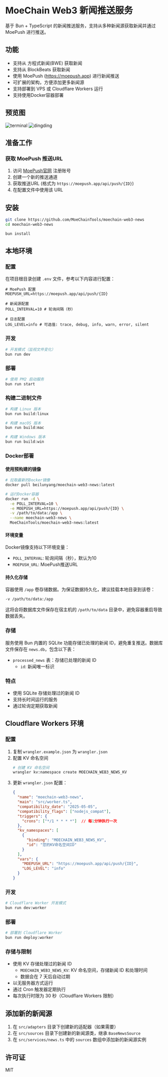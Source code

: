 # MoeChain Web3 新闻推送服务

基于 Bun + TypeScript 的新闻推送服务，支持从多种新闻源获取新闻并通过 MoePush 进行推送。

## 功能

- 支持从 方程式新闻(BWE) 获取新闻
- 支持从 BlockBeats 获取新闻
- 使用 MoePush (https://moepush.app) 进行新闻推送
- 可扩展的架构，方便添加更多新闻源
- 支持部署到 VPS 或 Cloudflare Workers 运行
- 支持使用Docker容器部署

## 预览图
![terminal](https://pic.otaku.ren/20250510/AgAD2xkAAjOK-FQ.png)
![dingding](https://pic.otaku.ren/20250510/AgADmBkAAjOK-FQ.png)

## 准备工作

### 获取 MoePush 推送URL

1. 访问 [MoePush官网](https://moepush.app) 注册账号
2. 创建一个新的推送通道
3. 获取推送URL (格式为 `https://moepush.app/api/push/{ID}`)
4. 在配置文件中使用该 URL

## 安装

```bash
git clone https://github.com/MoeChainTools/moechain-web3-news
cd moechain-web3-news

bun install
```

## 本地环境

### 配置

在项目根目录创建 `.env` 文件，参考以下内容进行配置：

```
# MoePush 配置
MOEPUSH_URL=https://moepush.app/api/push/{ID}

# 新闻源配置
POLL_INTERVAL=10 # 轮询间隔（秒）

# 日志配置
LOG_LEVEL=info # 可选值: trace, debug, info, warn, error, silent
```

### 开发

```bash
# 开发模式（监视文件变化）
bun run dev
```

### 部署

```bash
# 使用 PM2 启动服务
bun run start
```

### 构建二进制文件

```bash
# 构建 Linux 版本
bun run build:linux

# 构建 macOS 版本
bun run build:mac

# 构建 Windows 版本
bun run build:win
```

### Docker部署

#### 使用预构建的镜像

```bash
# 拉取最新的Docker镜像
docker pull beilunyang/moechain-web3-news:latest

# 运行Docker容器
docker run -d \
  -e POLL_INTERVAL=10 \
  -e MOEPUSH_URL=https://moepush.app/api/push/{ID} \
  -v /path/to/data:/app \
  --name moechain-web3-news \
  MoeChainTools/moechain-web3-news:latest
```

#### 环境变量

Docker镜像支持以下环境变量：

- `POLL_INTERVAL`: 轮询间隔（秒），默认为10
- `MOEPUSH_URL`: MoePush推送URL

#### 持久化存储

容器使用 `/app` 卷存储数据。为保证数据持久化，建议挂载本地目录到该卷：

```bash
-v /path/to/data:/app
```

这将会将数据库文件保存在宿主机的 `/path/to/data` 目录中，避免容器重启导致数据丢失。

### 存储

服务使用 Bun 内置的 SQLite 功能存储已处理的新闻 ID，避免重复推送。数据库文件保存在 `news.db`，包含以下表：

- `processed_news` 表：存储已处理的新闻 ID
  - `id`: 新闻唯一标识

### 特点

- 使用 SQLite 存储处理过的新闻 ID
- 支持长时间运行的服务
- 通过轮询定期获取新闻

## Cloudflare Workers 环境

### 配置

1. 复制 `wrangler.example.json` 为 `wrangler.json`
2. 配置 KV 命名空间
   ```bash
   # 创建 KV 命名空间
   wrangler kv:namespace create MOECHAIN_WEB3_NEWS_KV
   ```
3. 更新 `wrangler.json` 配置：
   ```json
   {
     "name": "moechain-web3-news",
     "main": "src/worker.ts",
     "compatibility_date": "2025-05-05",
     "compatibility_flags": ["nodejs_compat"],
     "triggers": {
       "crons": ["*/1 * * * *"]  // 每1分钟执行一次
     },
     "kv_namespaces": [
       {
         "binding": "MOECHAIN_WEB3_NEWS_KV",
         "id": "您的KV命名空间ID"
       }
     ],
     "vars": {
       "MOEPUSH_URL": "https://moepush.app/api/push/{ID}",
       "LOG_LEVEL": "info"
     }
   }
   ```

### 开发

```bash
# Cloudflare Worker 开发模式
bun run dev:worker
```

### 部署

```bash
# 部署到 Cloudflare Worker
bun run deploy:worker
```

### 存储与限制

- 使用 KV 存储处理过的新闻 ID
  - `MOECHAIN_WEB3_NEWS_KV`: KV 命名空间，存储新闻 ID 和处理时间
  - 数据会在 7 天后自动过期
- 以无服务器方式运行
- 通过 Cron 触发器定期执行
- 每次执行时限为 30 秒（Cloudflare Workers 限制）

## 添加新的新闻源

1. 在 `src/adapters` 目录下创建新的适配器（如果需要）
2. 在 `src/sources` 目录下创建新的新闻源类，继承 `BaseNewsSource`
3. 在 `src/services/news.ts` 中的 `sources` 数组中添加新的新闻源实例

## 许可证

MIT 